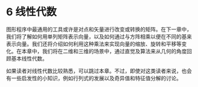 # 6 线性代数



图形程序中最通用的工具或许是对点和矢量进行改变或转换的矩阵。在下一章中，我们将了解如何用单列矩阵表示向量，以及如何通过与方阵相乘以便在不同的基来表示向量。我们还将介绍如何利用这种乘法来实现向量的缩放、旋转和平移等变化。在本章中，我们将在二维和三维的场景中，通过直觉及算法来从几何的角度回顾基本线性代数。

如果读者对线性代数比较熟悉，可以跳过本章。不过，即使对这类读者来说，也会有一些启发性的小知识，例如行列式的发展以及奇异值和特征值分解的讨论。